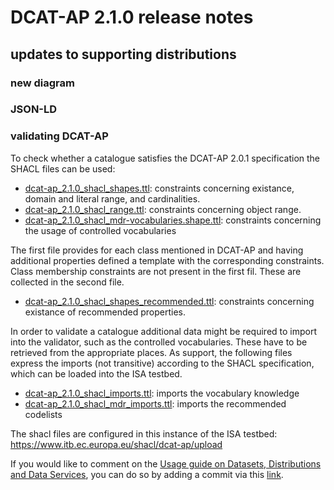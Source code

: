 # DCAT-AP 2.1.0 release notes


## updates to supporting distributions

### new diagram

### JSON-LD

### validating DCAT-AP
To check whether a catalogue satisfies the DCAT-AP 2.0.1 specification the SHACL files can be used:
- [dcat-ap_2.1.0_shacl_shapes.ttl](https://github.com/SEMICeu/DCAT-AP/blob/2.1.0-draft/releases/2.1.0/dcat-ap_2.0.1_shacl_shapes.ttl): constraints concerning existance, domain and literal range, and cardinalities.
- [dcat-ap_2.1.0_shacl_range.ttl](https://github.com/SEMICeu/DCAT-AP/blob/2.1.0-draft/releases/2.1.0/dcat-ap_2.0.1_shacl_range.ttl): constraints concerning object range.
- [dcat-ap_2.1.0_shacl_mdr-vocabularies.shape.ttl](https://github.com/SEMICeu/DCAT-AP/blob/master/releases/2.1.0-draft/dcat-ap_2.1.0_shacl_mdr-vocabularies.shape.ttl): constraints concerning the usage of controlled vocabularies

The first file provides for each class mentioned in DCAT-AP and having additional properties defined a template with the corresponding constraints. Class membership constraints are not present in the first fil. These are collected in the second file.  

- [dcat-ap_2.1.0_shacl_shapes_recommended.ttl](https://github.com/SEMICeu/DCAT-AP/blob/2.1.0-draft/releases/2.1.0/dcat-ap_2.0.1_shacl_shapes_recommended.ttl): constraints concerning existance of recommended properties. 

In order to validate a catalogue additional data might be required to import into the validator, such as the controlled vocabularies. These have to be retrieved from the appropriate places.
As support, the following files express the imports (not transitive) according to the SHACL specification, which can be loaded into the ISA testbed.
- [dcat-ap_2.1.0_shacl_imports.ttl](https://github.com/SEMICeu/DCAT-AP/blob/2.1.0-draft/releases/2.1.0/dcat-ap_2.1.0_shacl_imports.ttl): imports the vocabulary knowledge
- [dcat-ap_2.1.0_shacl_mdr_imports.ttl](https://github.com/SEMICeu/DCAT-AP/blob/2.1.0-draft/releases/2.1.0/dcat-ap_2.1.0_shacl_mdr_imports.ttl): imports the recommended codelists


The shacl files are configured in this instance of the ISA testbed: https://www.itb.ec.europa.eu/shacl/dcat-ap/upload

If you would like to comment on the [Usage guide on Datasets, Distributions and Data Services](https://github.com/SEMICeu/DCAT-AP/blob/2.1.0-draft/releases/2.1.0/usageguide-dataset-distribution-dataservice.md), you can do so by adding a commit via this [link](https://github.com/SEMICeu/DCAT-AP/commit/d1bcb7937100b846527222737824ad37243ccd48).
